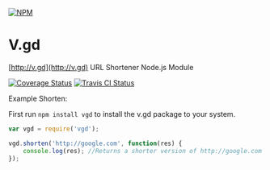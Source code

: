 [![NPM](https://nodei.co/npm/vgd.png?downloads=true&downloadRank=true&stars=true)](https://npmjs.com/package/vgd/)

# V.gd
[http://v.gd](http://v.gd) URL Shortener Node.js Module

[![Coverage Status](https://coveralls.io/repos/AlphaT3ch/v.gd/badge.svg)](https://coveralls.io/r/AlphaT3ch/v.gd)
[![Travis CI Status](https://travis-ci.org/AlphaT3ch/v.gd.svg)](https://travis-ci.org/AlphaT3ch/v.gd)

Example Shorten:

First run ```npm install vgd``` to install the v.gd package to your system.

```javascript
var vgd = require('vgd');

vgd.shorten('http://google.com', function(res) {
	console.log(res); //Returns a shorter version of http://google.com - http://v.gd/ddwyMm
});
```